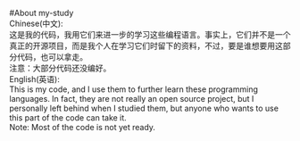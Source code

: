 #About my-study<br/>
Chinese(中文):<br/>
这是我的代码，我用它们来进一步的学习这些编程语言。事实上，它们并不是一个真正的开源项目，而是我个人在学习它们时留下的资料，不过，要是谁想要用这部分代码，也可以拿走。<br/>
注意：大部分代码还没编好。<br/>
English(英语):<br/>
This is my code, and I use them to further learn these programming languages. In fact, they are not really an open source project, but I personally left behind when I studied them, but anyone who wants to use this part of the code can take it.<br/>
Note: Most of the code is not yet ready.
